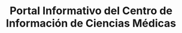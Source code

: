 ---
title: "Portal Informativo del Centro de Información de Ciencias Médicas"
link: "https://www.infomed.hlg.sld.cu/"
github: ""
image:
  src: "/projects/infomed-hlg.webp"
  alt: "Captura de pantalla del proyecto de Portal Informativo del Centro de Información de Ciencias Médicas de Holguín"
tags: ["Wordpress", "Portal Informativo", "SEO"]
description: "Desarrollé un sitio web informativo para el Centro de Información de Ciencias Médicas de Holguín, con un diseño personalizado ajustado a las necesidades y preferencias del cliente. La plataforma ofrece recursos educativos, noticias, investigaciones y eventos relevantes del ámbito médico, diseñada para facilitar el acceso a la información y optimizada para una navegación clara y responsiva."
---